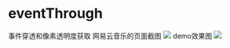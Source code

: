 # eventThrough
事件穿透和像素透明度获取
网易云音乐的页面截图
![](http://upload-images.jianshu.io/upload_images/1389572-a71b37e94ec8ab89.jpeg?imageMogr2/auto-orient/strip%7CimageView2/2/w/1240)
demo效果图
![](http://upload-images.jianshu.io/upload_images/1389572-bee49fcbdd31adff.gif?imageMogr2/auto-orient/strip)

